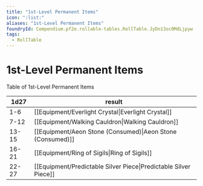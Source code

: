 ```yaml
---
title: "1st-Level Permanent Items"
icon: ":list:"
aliases: "1st-Level Permanent Items"
foundryId: Compendium.pf2e.rollable-tables.RollTable.JyDn13oc0MdLjpyw
tags:
  - RollTable
---
```


# 1st-Level Permanent Items
<p>Table of 1st-Level Permanent Items</p>

| 1d27 | result |
|------|--------|
| 1-6 | [[Equipment/Everlight Crystal\|Everlight Crystal]] |
| 7-12 | [[Equipment/Walking Cauldron\|Walking Cauldron]] |
| 13-15 | [[Equipment/Aeon Stone (Consumed)\|Aeon Stone (Consumed)]] |
| 16-21 | [[Equipment/Ring of Sigils\|Ring of Sigils]] |
| 22-27 | [[Equipment/Predictable Silver Piece\|Predictable Silver Piece]] |
